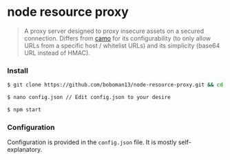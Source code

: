 # node resource proxy

> A proxy server designed to proxy insecure assets on a secured connection. Differs from [camo](https://github.com/atmos/camo) for its configurability (to only allow URLs from a specific host / whitelist URLs) and its simplicity (base64 URL instead of HMAC).

### Install
```bash
$ git clone https://github.com/boboman13/node-resource-proxy.git && cd node-resource-proxy

$ nano config.json // Edit config.json to your desire

$ npm start
```

### Configuration
Configuration is provided in the `config.json` file. It is mostly self-explanatory.